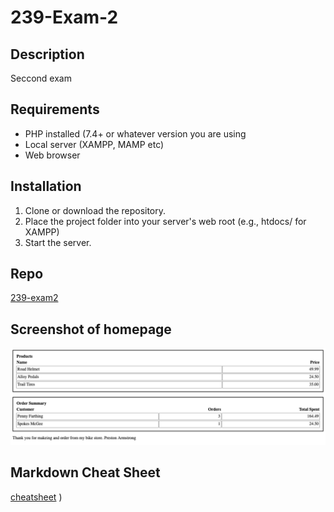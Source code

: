 # 239-Exam-2
 
## Description 
Seccond exam
 
## Requirements 
- PHP installed (7.4+ or whatever version you are using
- Local server (XAMPP, MAMP etc) 
- Web browser 
 
## Installation 
1. Clone or download the repository. 
2. Place the project folder into your server's web root (e.g., htdocs/ for XAMPP) 
3. Start the server. 
 
## Repo 
[239-exam2](https://github.com/PresnoArmweak/exam2.git) 
 
## Screenshot of homepage 
![alt](home.png) 
 
## Markdown Cheat Sheet 
[cheatsheet](https://www.markdownguide.org/cheat-sheet/) ) 
